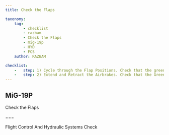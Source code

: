 ```yaml
---
title: Check the Flaps

taxonomy:
    tag:
        - checklist
        - razbam
        - Check the Flaps
        - mig-19p
        - HYD
        - FCS
    author: RAZBAM

checklist:
    -   step: 1) Cycle through the Flap Positions. Check that the green “Flaps Deployed” indication on the PPS-1 panel illuminates when the flaps cycle through the Take-Off and Landing positions. A Ground Crew Technician will verify the position. Flaps should move symmetrically.
    -   step: 2) Extend and Retract the Airbrakes. Check that the Green “Airbrake Extended” signal on the PPS-1 panel illuminates when the Airbrakes are Extended. Main System Hydraulic pressure could fluctuate but should quickly return to 142 kg/cm2.
---
```


## MiG-19P 
Check the Flaps

===

Flight Control And Hydraulic Systems Check